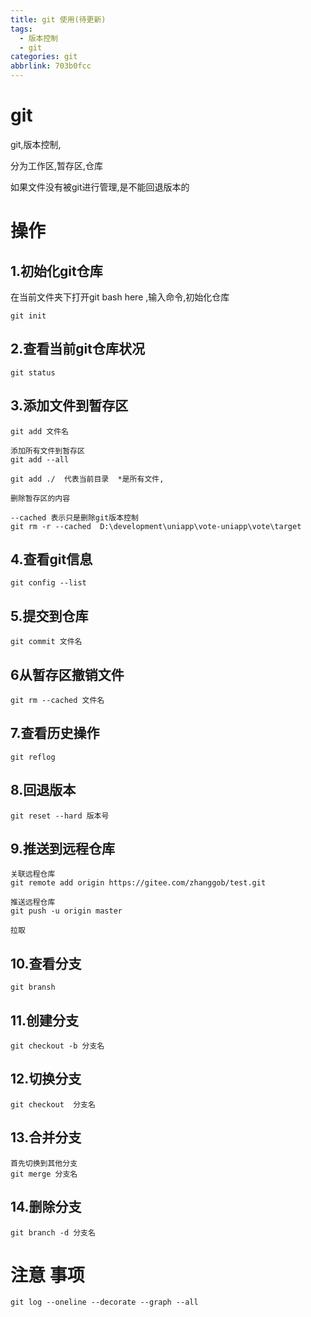 ```yaml
---
title: git 使用(待更新)
tags:
  - 版本控制
  - git
categories: git
abbrlink: 703b0fcc
---
```

# git

git,版本控制,

分为工作区,暂存区,仓库

如果文件没有被git进行管理,是不能回退版本的
<!--more-->




# 操作

## 1.初始化git仓库

在当前文件夹下打开git bash here ,输入命令,初始化仓库

~~~
git init 
~~~

## 2.查看当前git仓库状况

~~~
git status
~~~

## 3.添加文件到暂存区

~~~
git add 文件名

添加所有文件到暂存区
git add --all

git add ./  代表当前目录  *是所有文件,

删除暂存区的内容

--cached 表示只是删除git版本控制
git rm -r --cached  D:\development\uniapp\vote-uniapp\vote\target
~~~



## 4.查看git信息

~~~
git config --list
~~~

## 5.提交到仓库

<!--如果没有填写用户名和邮箱,是没办法提交到仓库-->

~~~
git commit 文件名
~~~

<!--提交成功后会显示提交的版本号-->

## 6从暂存区撤销文件

~~~
git rm --cached 文件名
~~~

## 7.查看历史操作

~~~
git reflog
~~~

## 8.回退版本

~~~
git reset --hard 版本号
~~~

## 9.推送到远程仓库

~~~
关联远程仓库
git remote add origin https://gitee.com/zhanggob/test.git

推送远程仓库
git push -u origin master

拉取
~~~

## 10.查看分支

~~~
git bransh
~~~

## 11.创建分支

<!--创建分支是复制当前的状态,复制一个当前的版本-->

<!--各分支间互不影响-->

~~~
git checkout -b 分支名
~~~

## 12.切换分支

~~~
git checkout  分支名
~~~

## 13.合并分支

~~~
首先切换到其他分支
git merge 分支名
~~~

## 14.删除分支

~~~
git branch -d 分支名
~~~







# 注意 事项



~~~
git log --oneline --decorate --graph --all
~~~

